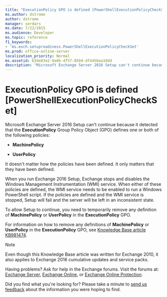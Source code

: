 ```yaml
---
title: "ExecutionPolicy GPO is defined [PowerShellExecutionPolicyCheckSet]"
ms.author: dstrome
author: dstrome
manager: serdars
ms.date: 7/22/2015
ms.audience: Developer
ms.topic: reference
f1_keywords:
- 'ms.exch.setupreadiness.PowerShellExecutionPolicyCheckSet'
ms.prod: office-online-server
localization_priority: Normal
ms.assetid: 63de83e2-9a6b-4f57-85b9-df445bea18dd
description: "Microsoft Exchange Server 2016 Setup can't continue because it detected that the ExecutionPolicy Group Policy Object (GPO) defines one or both of the following policies:"
---
```


# ExecutionPolicy GPO is defined [PowerShellExecutionPolicyCheckSet]

Microsoft Exchange Server 2016 Setup can't continue because it detected that the **ExecutionPolicy** Group Policy Object (GPO) defines one or both of the following policies: 
  
- **MachinePolicy**
    
- **UserPolicy**
    
It doesn't matter how the policies have been defined. It only matters that they have been defined.
  
When you run Exchange 2016 Setup, Exchange stops and disables the Windows Management Instrumentation (WMI) service. When either of these policies are defined, the WMI service needs to be enabled to run a Windows PowerShell script. If the policies are defined and the WMI service is stopped, Setup will fail and the server will be left in an inconsistent state. 
  
To allow Setup to continue, you need to temporarily remove any definition of **MachinePolicy** or **UserPolicy** in the **ExecutionPolicy** GPO. 
  
For information on how to remove any definitions of **MachinePolicy** or **UserPolicy** in the **ExecutionPolicy** GPO, see [Knowledge Base article KB981474](http://go.microsoft.com/fwlink/?linkid=3052&amp;kbid=981474).
  
> [!NOTE]
> Even though this Knowledge Base article was written for Exchange 2010, it also applies to Exchange 2016 cumulative updates and service packs. 
  
Having problems? Ask for help in the Exchange forums. Visit the forums at: [Exchange Server](https://go.microsoft.com/fwlink/p/?linkId=60612), [Exchange Online](https://go.microsoft.com/fwlink/p/?linkId=267542), or [Exchange Online Protection](https://go.microsoft.com/fwlink/p/?linkId=285351).
  
Did you find what you're looking for? Please take a minute to [send us feedback](mailto:ExchangeHelpFeedback@microsoft.com&amp;subject=Exchange%202016%20help%20feedback&amp;Body=Thanks%20for%20taking%20the%20time%20to%20send%20us%20feedback!%20We%20strive%20to%20respond%20to%20every%20message%20we%20receive,%20even%20though%20it%20might%20take%20us%20a%20while.%20Let%20us%20know%20what%20you%20think%20about%20Exchange%20content:%20What%20are%20we%20doing%20right%3F%20How%20can%20we%20make%20help%20better%3F%0APlease%20note%20that%20we're%20unable%20to%20respond%20to%20requests%20for%20support%20submitted%20via%20this%20email%20address.%20If%20you%20need%20help,%20please%20contact%20Exchange%20Server%20support%20at%20http://go.microsoft.com/fwlink/p/%3FLinkId=402506.%0AThanks!%0AThe%20Exchange%20Server%20Content%20Publishing%20team) about the information you were hoping to find. 
  

